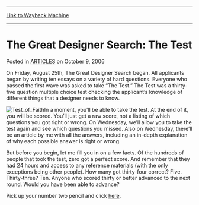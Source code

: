 
---
[Link to Wayback Machine](https://web.archive.org/web/20160508103817/http://magic.wizards.com/en/articles/archive/great-designer-search-test-2006-10-09)

[_metadata_:description]:- "On Friday, August 25th, The Great Designer Search began. All applicants began by writing ten essays on a variety of hard questions. Everyone who passed the first wave was asked to take “The Test.” The Test was a thirty-five question multiple choice test checking the applicant’s knowledge of different things that a designer needs to know."
[_metadata_:generator]:- "Drupal 7 (http://drupal.org)"
[_metadata_:node]:- "117958"
[_metadata_:publish_date]:- "2006-10-09"
[_metadata_:source]:- "div-main-content"
[_metadata_:title]:- "The Great Designer Search: The Test"
[_metadata_:wayback_capture_timestamp]:- "2016-05-08 10:38:17"
[_metadata_:wayback_raw_url]:- "https://web.archive.org/web/20160508103817id_/http://magic.wizards.com/en/articles/archive/great-designer-search-test-2006-10-09"
[_metadata_:wayback_url]:- "http://magic.wizards.com/en/articles/archive/great-designer-search-test-2006-10-09"
---


The Great Designer Search: The Test
===================================



 Posted in [ARTICLES](/en/articles)
 on October 9, 2006 










On Friday, August 25th, The Great Designer Search began. All applicants began by writing ten essays on a variety of hard questions. Everyone who passed the first wave was asked to take “The Test.” The Test was a thirty-five question multiple choice test checking the applicant’s knowledge of different things that a designer needs to know.


![Test_of_Faith](https://web.archive.org/web/20180124002416im_/http://archive.wizards.com/magic/images/cardart/DST/Test_of_Faith.jpg)In a moment, you’ll be able to take the test. At the end of it, you will be scored. You’ll just get a raw score, not a listing of which questions you got right or wrong. On Wednesday, we’ll allow you to take the test again and see which questions you missed. Also on Wednesday, there’ll be an article by me with all the answers, including an in-depth explanation of why each possible answer is right or wrong.


But before you begin, let me fill you in on a few facts. Of the hundreds of people that took the test, zero got a perfect score. And remember that they had 24 hours and access to any reference materials (with the only exceptions being other people). How many got thirty-four correct? Five. Thirty-three? Ten. Anyone who scored thirty or better advanced to the next round. Would you have been able to advance?


Pick up your number two pencil and click [here](http://archive.wizards.com/default.asp?x=mtgcom/designersearch/round2testpublic).








